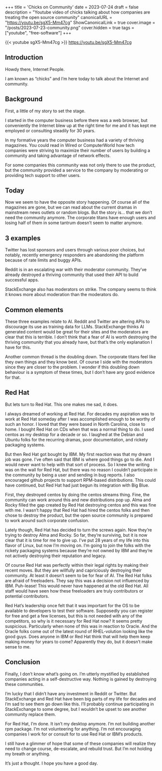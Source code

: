 +++
title = 'Chicks on Community'
date = 2023-07-24
draft = false
description = "Youtube video of chicks talking about how companies are treating the open source community"
canonicalURL = "https://youtu.be/sgX5-Mm47cg"
ShowCanonicalLink = true
cover.image = "/posts/2023-07-23-community.png"
cover.hidden = true
tags = ["youtube", "free-software"]
+++

{{< youtube sgX5-Mm47cg >}}
https://youtu.be/sgX5-Mm47cg

## Introduction

Howdy there, Internet People.

I am known as “chicks” and I’m here today to talk about the Internet and community.

## Background

First, a little of my story to set the stage.

I started in the computer business before there was a web browser, but
conveniently the Internet blew up at the right time for me and it has kept me
employed or consulting steadily for 30 years.

In my formative years the computer business had a variety of thriving
magazines.  You could read in Wired or ComputerWorld how tech companies were
striving to maximize their number of users by building a community and taking
advantage of network effects.

For some companies this community was not only there to use the product, but
the community provided a service to the company by moderating or providing tech
support to other users.

## Today

Now we seem to have the opposite story happening.  Of course all of the
magazines are gone, but we can read about the current dramas in mainstream news
outlets or random blogs.  But the story is… that we don’t need the community
anymore.  The corporate titans have enough users and losing half of them in
some tantrum doesn’t seem to matter anymore.

## 3 examples

Twitter has lost sponsors and users through various poor choices, but notably,
recently emergency responders are abandoning the platform because of rate
limits and buggy APIs.

Reddit is in an escalating war with their moderator community.  They’ve already
destroyed a thriving community that used their API to build successful apps.

StackExchange also has moderators on strike.  The company seems to think it
knows more about moderation than the moderators do.

## Common elements

These three examples relate to AI.  Reddit and Twitter are altering APIs to
discourage its use as training data for LLMs.  StackExchange thinks AI
generated content would be great for their sites and the moderators are clear
that this is terrible.  I don’t think that a fear of AI is worth destroying the
thriving community that you already have, but that’s the only explanation I
have for this.

Another common thread is the doubling down.  The corporate titans feel like
they own things and they know best.  Of course I side with the moderators since
they are closer to the problem.  I wonder if this doubling down behaviour is a
symptom of these times, but I don’t have any good evidence for that.

## Red Hat

But lets turn to Red Hat.  This one makes me sad, it does.

I always dreamed of working at Red Hat.  For decades my aspiration was to work
at Red Hat someday after I was accomplished enough to be worthy of such an
honor.  I loved that they were based in North Carolina, close to home.  I
bought Red Hat on CDs when that was a normal thing to do.  I used centos as my
desktop for a decade or so.  I laughed at the Debian and Ubuntu folks for the
recurring dramas, poor documentation, and rickety packaging systems.

But then Red Hat got bought by IBM.  My first reaction was that my dream job
was gone.  I’ve often said that IBM is where good things go to die.  And I
would never want to help with that sort of process.  So I knew the writing was
on the wall for Red Hat, but there was no reason I couldn’t participate in the
community by being a user and sending in bug reports.  I also encouraged github
projects to support RPM-based distributions.  This could have continued, but
Red Hat had just begun its integration with Big Blue.

First, they destroyed centos by doing the centos streams thing.  Fine, the
community can work around this and new distributions pop up.  Alma and Rocky
filled the gap created by Red Hat destroying centos and this was fine with me.
I wasn’t happy that Red Hat had hired the centos folks and then chose to
destroy the product, but the open source community is prepared to work around
such corporate confusion.

Lately though, Red Hat has decided to turn the screws again.  Now they’re
trying to destroy Alma and Rocky.  So far, they’re surviving, but it is now
clear that it is time for me to give up.  I’ve put 28 years of my life into
this flavor of Linux, but now I’m moving on.  I’m going to join the folks with
the rickety packaging systems because they’re not owned by IBM and they’re not
actively destroying their reputation and legacy.

Of course Red Hat was perfectly within their legal rights by making their
recent moves.  But they are willfully and capriciously destroying their
community.  At least it doesn’t seem to be for fear of AI.  The Red Hat folks
are afraid of freeloaders.  They say this was a decision not influenced by IBM.
Puh-lease!  This would never have happened at the old Red Hat.  All staff would
have seen how these freeloaders are truly contributors or potential
contributors.

Red Hat’s leadership once felt that it was important for the OS to be available
to developers to test their software.  Supposedly you can register for free and
get a few licenses, but this is not needed with any of the competitors, so why
is it necessary for Red Hat now?  It seems pretty suspicious.  Particularly
when none of this was in reaction to Oracle.  And the Oracle folks come out of
the latest round of RHEL-volution looking like the good guys.  Does anyone in
IBM or Red Hat think that will help them keep making money for years to come?
Apparently they do, but it doesn’t make sense to me.

## Conclusion

Finally, I don’t know what’s going on.  I’m utterly mystified by established
companies acting in a self-destructive way.  Nothing is gained by destroying
these communities.  

I’m lucky that I didn’t have any investment in Reddit or Twitter.  But
StackExchange and Red Hat have been big parts of my life for decades and I’m
sad to see them go down like this.  I’ll probably continue participating in
StackExchange to some degree, but I wouldn’t be upset to see another community
replace them.

For Red Hat, I’m done.  It isn’t my desktop anymore.  I’m not building another
rpm package.  I’m not volunteering for anything.  I’m not encouraging companies
I work for or consult for to use Red Hat or IBM’s products.

I still have a glimmer of hope that some of these companies will realize they
need to change course, de-escalate, and rebuild trust.  But I’m not holding my
breath or anything.

It’s just a thought.  I hope you have a good day.
